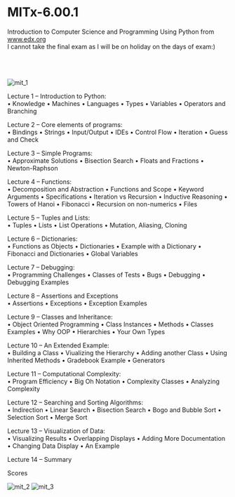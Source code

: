 # MITx-6.00.1
Introduction to Computer Science and Programming Using Python from www.edx.org
\
I cannot take the final exam as I will be on holiday on the days of exam:)

\
\
\
![mit_1](https://user-images.githubusercontent.com/24844600/28265335-250bea68-6ae7-11e7-8579-5f81b63753d1.PNG)


Lecture 1 – Introduction to Python:\
• Knowledge
• Machines
• Languages
• Types
• Variables
• Operators and Branching

Lecture 2 – Core elements of programs:\
• Bindings
• Strings
• Input/Output
• IDEs
• Control Flow
• Iteration
• Guess and Check

Lecture 3 – Simple Programs:\
• Approximate Solutions
• Bisection Search
• Floats and Fractions
• Newton-Raphson

Lecture 4 – Functions:\
• Decomposition and Abstraction
• Functions and Scope
• Keyword Arguments
• Specifications
• Iteration vs Recursion
• Inductive Reasoning
• Towers of Hanoi
• Fibonacci
• Recursion on non-numerics
• Files

Lecture 5 – Tuples and Lists:\
• Tuples
• Lists
• List Operations
• Mutation, Aliasing, Cloning

Lecture 6 – Dictionaries:\
• Functions as Objects
• Dictionaries
• Example with a Dictionary
• Fibonacci and Dictionaries
• Global Variables

Lecture 7 – Debugging:\
• Programming Challenges
• Classes of Tests
• Bugs
• Debugging
• Debugging Examples

Lecture 8 – Assertions and Exceptions\
• Assertions
• Exceptions
• Exception Examples

Lecture 9 – Classes and Inheritance:\
• Object Oriented Programming
• Class Instances
• Methods
• Classes Examples
• Why OOP
• Hierarchies
• Your Own Types

Lecture 10 – An Extended Example:\
• Building a Class
• Viualizing the Hierarchy
• Adding another Class
• Using Inherited Methods
• Gradebook Example
• Generators

Lecture 11 – Computational Complexity:\
• Program Efficiency
• Big Oh Notation
• Complexity Classes
• Analyzing Complexity

Lecture 12 – Searching and Sorting Algorithms:\
• Indirection
• Linear Search
• Bisection Search
• Bogo and Bubble Sort
• Selection Sort
• Merge Sort

Lecture 13 – Visualization of Data:\
• Visualizing Results
• Overlapping Displays
• Adding More Documentation
• Changing Data Display
• An Example

Lecture 14 – Summary

Scores

![mit_2](https://user-images.githubusercontent.com/24844600/28265469-d42df266-6ae7-11e7-97bf-ef849f854b02.PNG)
![mit_3](https://user-images.githubusercontent.com/24844600/28265485-e64a6718-6ae7-11e7-9f66-26e2813ee085.PNG)

